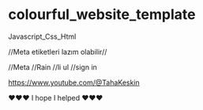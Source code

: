 # colourful_website_template
 Javascript_Css_Html

//Meta etiketleri lazım olabilir//

//Meta
//Rain
//li ul
//sign in

https://www.youtube.com/@TahaKeskin


❤❤❤ I hope I helped ❤❤❤

